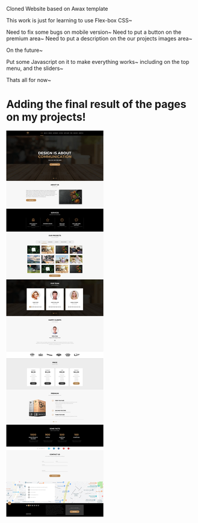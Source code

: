 Cloned Website based on Awax template

This work is just for learning to use Flex-box CSS~

Need to fix some bugs on mobile version~
Need to put a button on the premium area~
Need to put a description on the our projects images area~


On the future~

Put some Javascript on it to make everything works~
including on the top menu, and the sliders~


Thats all for now~

# Adding the final result of the pages on my projects!

![](Awax.jpg)